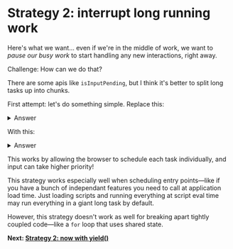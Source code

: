 # Strategy 2: interrupt long running work

Here's what we want... even if we're in the middle of work, we want to *pause our busy work* to start handling any new interactions, right away.

Challenge: How can we do that?

There are some apis like `isInputPending`, but I think it's better to split long tasks up into chunks.

First attempt: let's do something simple. Replace this:

<details>
<summary>Answer</summary>

```js
button.addEventListener("click", () => {
  score.incrementAndUpdateUI();

  requestAnimationFrame(() => {
    setTimeout(() => blockFor(1000), 0);
  });
```
</details>

With this:

<details>
<summary>Answer</summary>

```js
button.addEventListener("click", () => {
  score.incrementAndUpdateUI();

  requestAnimationFrame(() => {
    setTimeout(() => blockFor(100), 0);
    setTimeout(() => blockFor(100), 0);
    setTimeout(() => blockFor(100), 0);
    // ... 10x times total
  });
});
```
</details>

This works by allowing the browser to schedule each task individually, and input can take higher priority!

This strategy works especially well when scheduling entry points&mdash;like if you have a bunch of independant features you need to call at application load time. Just loading scripts and running everything at script eval time may run everything in a giant long task by default.

However, this strategy doesn't work as well for breaking apart tightly coupled code&mdash;like a `for` loop that uses shared state.

**Next: [Strategy 2: now with yield()](https://github.com/malchata/inp-workshop/guides/20-now-yield.md)**
